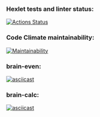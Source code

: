 ### Hexlet tests and linter status:
[![Actions Status](https://github.com/SergeyIsmagilov/frontend-project-44/actions/workflows/hexlet-check.yml/badge.svg)](https://github.com/SergeyIsmagilov/frontend-project-44/actions)

### Code Climate maintainability:
[![Maintainability](https://api.codeclimate.com/v1/badges/93dc99fa2280c5e57580/maintainability)](https://codeclimate.com/github/SergeyIsmagilov/frontend-project-44/maintainability)

### brain-even:
[![asciicast](https://asciinema.org/a/OTVB3RRch91nj6XjQeoDohQSo.svg)](https://asciinema.org/a/OTVB3RRch91nj6XjQeoDohQSo)

### brain-calc:
[![asciicast](https://asciinema.org/a/h7n09HqrovuZGaxPdQkzQLiTx.svg)](https://asciinema.org/a/h7n09HqrovuZGaxPdQkzQLiTx)
